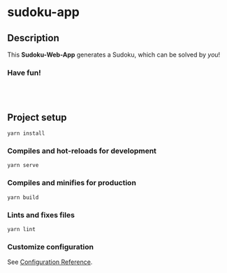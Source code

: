 # sudoku-app

## Description
This **Sudoku-Web-App** generates a Sudoku, which can be solved by *you*!
### Have fun! 
<br />
<br />

## Project setup
```
yarn install
```

### Compiles and hot-reloads for development
```
yarn serve
```

### Compiles and minifies for production
```
yarn build
```

### Lints and fixes files
```
yarn lint
```

### Customize configuration
See [Configuration Reference](https://cli.vuejs.org/config/).
